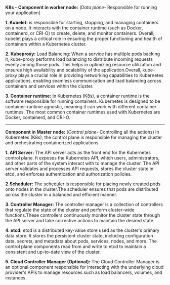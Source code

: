 **K8s -**
**Component in worker node:** (_Data plane_- Responsible for running your application)

**1. Kubelet:** is responsible for starting, stopping, and managing containers on a node. It interacts with the container runtime (such as Docker, containerd, or CRI-O) to create, delete, and monitor containers. Overall, kubelet plays a critical role in ensuring the proper functioning and health of containers within a Kubernetes cluster.
   
**2. Kubeproxy:**
Load Balancing: When a service has multiple pods backing it, kube-proxy performs load balancing to distribute incoming requests evenly among those pods. This helps in optimizing resource utilization and ensures high availability and scalability of the application.Overall, kube-proxy plays a crucial role in providing networking capabilities to Kubernetes applications, enabling seamless communication and load balancing across containers and services within the cluster.

**3. Container runtime:** In Kubernetes (K8s), a container runtime is the software responsible for running containers. Kubernetes is designed to be container-runtime agnostic, meaning it can work with different container runtimes. The most common container runtimes used with Kubernetes are Docker, containerd, and CRI-O.

--------------------------------------------------------------------------------------------------------------

**Component in Master node:** (_Control plane_- Controlling all the actions)
In Kubernetes (K8s), the control plane is responsible for managing the cluster and orchestrating containerized applications.

**1. API Server:** The API server acts as the front end for the Kubernetes control plane. It exposes the Kubernetes API, which users, administrators, and other parts of the system interact with to manage the cluster. The API server validates and processes API requests, stores the cluster state in etcd, and enforces authentication and authorization policies.

**2.Scheduler:** The scheduler is responsible for placing newly created pods onto nodes in the cluster.The scheduler ensures that pods are distributed across the cluster in a balanced and efficient manner.

**3. Controller Manager:** The controller manager is a collection of controllers that regulate the state of the cluster and perform cluster-wide functions.These controllers continuously monitor the cluster state through the API server and take corrective actions to maintain the desired state.

**4. etcd:** etcd is a distributed key-value store used as the cluster's primary data store. It stores the persistent cluster state, including configuration data, secrets, and metadata about pods, services, nodes, and more. The control plane components read from and write to etcd to maintain a consistent and up-to-date view of the cluster.

**5. Cloud Controller Manager (Optional):** The Cloud Controller Manager is an optional component responsible for interacting with the underlying cloud provider's APIs to manage resources such as load balancers, volumes, and instances. 
